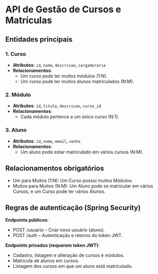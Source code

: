 # API de Gestão de Cursos e Matrículas

## Entidades principais

### 1. Curso

- **Atributos**: `id`, `nome`, `descricao`, `cargaHoraria`
- **Relacionamentos**:
  - Um curso pode ter muitos módulos (1:N).
  - Um curso pode ter muitos alunos matriculados (N:M).

### 2. Módulo

- **Atributos**: `id`, `titulo`, `descricao`, `curso_id`
- **Relacionamentos**:
  - Cada módulo pertence a um único curso (N:1).
  
### 3. Aluno

- **Atributos**: `id`, `nome`, `email`, `senha`
- **Relacionamentos**:
  - Um aluno pode estar matriculado em vários cursos (N:M).

## Relacionamentos obrigatórios

- Um para Muitos (1:N): Um Curso possui muitos Módulos.
- Muitos para Muitos (N:M): Um Aluno pode se matricular em vários Cursos, e um Curso pode ter vários Alunos.
  
## Regras de autenticação (Spring Security)

**Endpoints públicos**:

- POST /usuario – Criar novo usuário (aluno).
- POST /auth – Autenticação e retorno do token JWT.
  
**Endpoints privados (requerem token JWT)**:

- Cadastro, listagem e alteração de cursos e módulos.
- Matrícula de alunos em cursos.
- Listagem dos cursos em que um aluno está matriculado.
